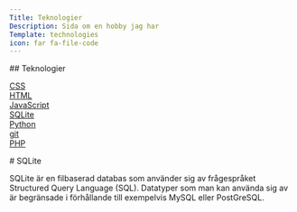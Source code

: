 ```yaml
---
Title: Teknologier
Description: Sida om en hobby jag har
Template: technologies
icon: far fa-file-code
---
```


<div class="landingpage-sub">

<div class="sidebar left" markdown="1">
## Teknologier

[CSS](css)  
[HTML](html)  
[JavaScript](javascript)  
[SQLite](sqlite)  
[Python](python)  
[git](git)  
[PHP](php)  
</div>

<div class="content-small" markdown="1">
# SQLite

SQLite är en filbaserad databas som använder sig av frågespråket Structured Query Language (SQL). Datatyper som man kan använda sig av är begränsade i förhållande till exempelvis MySQL eller PostGreSQL.

</div>

</div>